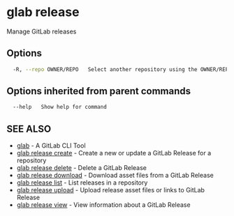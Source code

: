 # glab release

Manage GitLab releases

## Options

```bash
  -R, --repo OWNER/REPO   Select another repository using the OWNER/REPO or `GROUP/NAMESPACE/REPO` format or full URL or git URL
```

## Options inherited from parent commands

```bash
  --help   Show help for command
```

## SEE ALSO

- [glab](../../../) - A GitLab CLI Tool
- [glab release create](release/create) - Create a new or update a GitLab Release for a repository
- [glab release delete](release/delete) - Delete a GitLab Release
- [glab release download](release/download) - Download asset files from a GitLab Release
- [glab release list](release/list) - List releases in a repository
- [glab release upload](release/upload) - Upload release asset files or links to GitLab Release
- [glab release view](release/view) - View information about a GitLab Release
